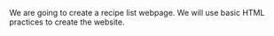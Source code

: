 We are going to create a recipe list webpage. We will use basic HTML practices to create the website. 
